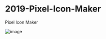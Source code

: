 # 2019-Pixel-Icon-Maker
Pixel Icon Maker

![image](https://user-images.githubusercontent.com/67571491/86506283-f35a0400-be08-11ea-9579-90ae48f59822.png)
